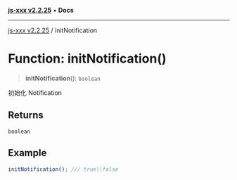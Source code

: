 [**js-xxx v2.2.25**](../README.md) • **Docs**

***

[js-xxx v2.2.25](../README.md) / initNotification

# Function: initNotification()

> **initNotification**(): `boolean`

初始化 Notification

## Returns

`boolean`

## Example

```ts
initNotification(); /// true||false
```
